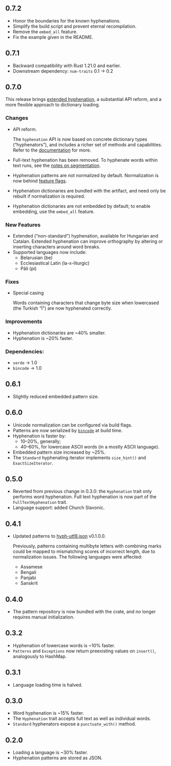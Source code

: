 ## 0.7.2

- Honor the boundaries for the known hyphenations.
- Simplify the build script and prevent eternal recompilation.
- Remove the `embed_all` feature.
- Fix the example given in the README.

## 0.7.1

- Backward compatibility with Rust 1.21.0 and earlier.
- Downstream dependency: `num-traits` 0.1 → 0.2


## 0.7.0

This release brings [extended hyphenation](https://www.tug.org/TUGboat/tb27-1/tb86nemeth.pdf), a substantial API reform, and a more flexible approach to dictionary loading.


### Changes

- API reform.

  The `hyphenation` API is now based on concrete dictionary types (“hyphenators”), and includes a richer set of methods and capabilities. Refer to the [documentation](https://docs.rs/hyphenation) for more.

- Full-text hyphenation has been removed. To hyphenate words within text runs, see the [notes on segmentation](https://docs.rs/hyphenation/0.7.0/hyphenation/#segmentation).
- Hyphenation patterns are not normalized by default. Normalization is now behind [feature flags](https://docs.rs/hyphenation/0.7.0/hyphenation/#normalization).
- Hyphenation dictionaries are bundled with the artifact, and need only be rebuilt if normalization is required.
- Hyphenation dictionaries are not embedded by default; to enable embedding, use the `embed_all` feature.


### New Features

- Extended (“non-standard”) hyphenation, available for Hungarian and Catalan. Extended hyphenation can improve orthography by altering or inserting characters around word breaks.
- Supported languages now include:
  - Belarusian (be)
  - Ecclesiastical Latin (la-x-liturgic)
  - Pāli (pi)


### Fixes

- Special casing

  Words containing characters that change byte size when lowercased (the Turkish “İ”) are now hyphenated correctly.


### Improvements

- Hyphenation dictionaries are ~40% smaller.
- Hyphenation is ~20% faster.


### Dependencies:

- `serde` → 1.0
- `bincode` → 1.0


## 0.6.1

- Slightly reduced embedded pattern size.


## 0.6.0

- Unicode normalization can be configured via build flags.
- Patterns are now serialized by [`bincode`](https://github.com/TyOverby/bincode) at build time.
- Hyphenation is faster by:
  - 10–20%, generally;
  - 40–60%, for lowercase ASCII words (in a mostly ASCII language).
- Embedded pattern size increased by ~25%.
- The `Standard` hyphenating iterator implements `size_hint()` and `ExactSizeIterator`.


## 0.5.0

- Reverted from previous change in 0.3.0: the `Hyphenation` trait only performs word hyphenation. Full text hyphenation is now part of the `FullTextHyphenation` trait.
- Language support: added Church Slavonic.


## 0.4.1

- Updated patterns to [hyph-utf8.json](https://github.com/ndr-qef/hyph-utf8.json) v0.1.0.0.

  Previously, patterns containing multibyte letters with combining marks could be mapped to mismatching scores of incorrect length, due to normalization issues. The following languages were affected:
  - Assamese
  - Bengali
  - Panjabi
  - Sanskrit


## 0.4.0

- The pattern repository is now bundled with the crate, and no longer requires manual initialization.


## 0.3.2

- Hyphenation of lowercase words is ~10% faster.
- `Patterns` and `Exceptions` now return preexisting values on `insert()`, analogously to HashMap.


## 0.3.1

- Language loading time is halved.


## 0.3.0

- Word hyphenation is ~15% faster.
- The `Hyphenation` trait accepts full text as well as individual words.
- `Standard` hyphenators expose a `punctuate_with()` method.


## 0.2.0

- Loading a language is ~30% faster.
- Hyphenation patterns are stored as JSON.
